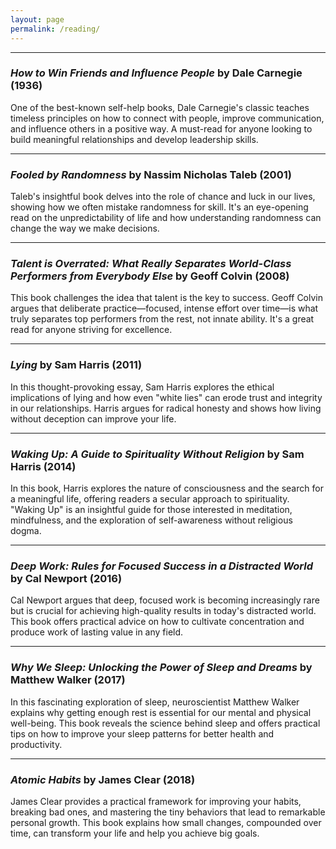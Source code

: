 ```yaml
---
layout: page
permalink: /reading/
---
```


---

### *How to Win Friends and Influence People* by Dale Carnegie (1936)
One of the best-known self-help books, Dale Carnegie's classic teaches timeless principles on how to connect with people, improve communication, and influence others in a positive way. A must-read for anyone looking to build meaningful relationships and develop leadership skills.

---

### *Fooled by Randomness* by Nassim Nicholas Taleb (2001)
Taleb's insightful book delves into the role of chance and luck in our lives, showing how we often mistake randomness for skill. It's an eye-opening read on the unpredictability of life and how understanding randomness can change the way we make decisions.

---

### *Talent is Overrated: What Really Separates World-Class Performers from Everybody Else* by Geoff Colvin (2008)
This book challenges the idea that talent is the key to success. Geoff Colvin argues that deliberate practice—focused, intense effort over time—is what truly separates top performers from the rest, not innate ability. It's a great read for anyone striving for excellence.

---

### *Lying* by Sam Harris (2011)
In this thought-provoking essay, Sam Harris explores the ethical implications of lying and how even "white lies" can erode trust and integrity in our relationships. Harris argues for radical honesty and shows how living without deception can improve your life.

---

### *Waking Up: A Guide to Spirituality Without Religion* by Sam Harris (2014)
In this book, Harris explores the nature of consciousness and the search for a meaningful life, offering readers a secular approach to spirituality. "Waking Up" is an insightful guide for those interested in meditation, mindfulness, and the exploration of self-awareness without religious dogma.

---

### *Deep Work: Rules for Focused Success in a Distracted World* by Cal Newport (2016)
Cal Newport argues that deep, focused work is becoming increasingly rare but is crucial for achieving high-quality results in today's distracted world. This book offers practical advice on how to cultivate concentration and produce work of lasting value in any field.

---

### *Why We Sleep: Unlocking the Power of Sleep and Dreams* by Matthew Walker (2017)
In this fascinating exploration of sleep, neuroscientist Matthew Walker explains why getting enough rest is essential for our mental and physical well-being. This book reveals the science behind sleep and offers practical tips on how to improve your sleep patterns for better health and productivity.

---

### *Atomic Habits* by James Clear (2018)
James Clear provides a practical framework for improving your habits, breaking bad ones, and mastering the tiny behaviors that lead to remarkable personal growth. This book explains how small changes, compounded over time, can transform your life and help you achieve big goals.
